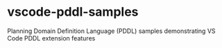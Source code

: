 # vscode-pddl-samples
Planning Domain Definition Language (PDDL) samples demonstrating VS Code PDDL extension features

